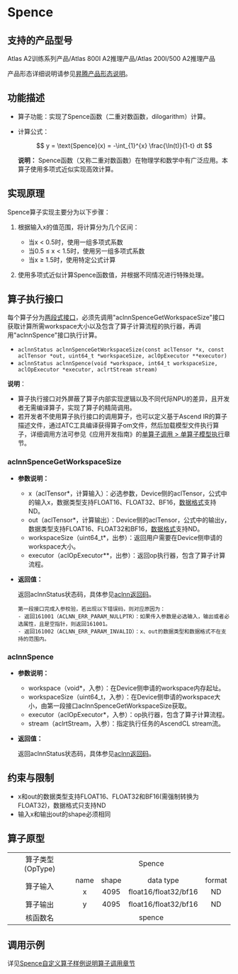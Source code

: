 # Spence

## 支持的产品型号

Atlas A2训练系列产品/Atlas 800I A2推理产品/Atlas 200I/500 A2推理产品

产品形态详细说明请参见[昇腾产品形态说明](https://www.hiascend.com/document/redirect/CannCommunityProductForm)。

## 功能描述

- 算子功能：实现了Spence函数（二重对数函数，dilogarithm）计算。
- 计算公式：
  
  $$
  y = \text{Spence}(x) = -\int_{1}^{x} \frac{\ln(t)}{1-t} dt
  $$
  
  **说明：**
  Spence函数（又称二重对数函数）在物理学和数学中有广泛应用。本算子使用多项式近似实现高效计算。

## 实现原理



Spence算子实现主要分为以下步骤：

1. 根据输入x的值范围，将计算分为几个区间：
   - 当x < 0.5时，使用一组多项式系数
   - 当0.5 ≤ x < 1.5时，使用另一组多项式系数
   - 当x ≥ 1.5时，使用特定公式计算

2. 使用多项式近似计算Spence函数值，并根据不同情况进行特殊处理。

## 算子执行接口

每个算子分为[两段式接口](common/两段式接口.md)，必须先调用"aclnnSpenceGetWorkspaceSize"接口获取计算所需workspace大小以及包含了算子计算流程的执行器，再调用"aclnnSpence"接口执行计算。

* `aclnnStatus aclnnSpenceGetWorkspaceSize(const aclTensor *x, const aclTensor *out, uint64_t *workspaceSize, aclOpExecutor **executor)`
* `aclnnStatus aclnnSpence(void *workspace, int64_t workspaceSize, aclOpExecutor *executor, aclrtStream stream)`

**说明**：

- 算子执行接口对外屏蔽了算子内部实现逻辑以及不同代际NPU的差异，且开发者无需编译算子，实现了算子的精简调用。
- 若开发者不使用算子执行接口的调用算子，也可以定义基于Ascend IR的算子描述文件，通过ATC工具编译获得算子om文件，然后加载模型文件执行算子，详细调用方法可参见《应用开发指南》的[单算子调用 > 单算子模型执行](https://hiascend.com/document/redirect/CannCommunityCppOpcall)章节。

### aclnnSpenceGetWorkspaceSize

- **参数说明：**
  
  - x（aclTensor\*，计算输入）：必选参数，Device侧的aclTensor，公式中的输入x，数据类型支持FLOAT16、FLOAT32、BF16，[数据格式](https://www.hiascend.com/document/detail/zh/CANNCommunityEdition/800alpha003/apiref/aolapi/context/common/%E6%95%B0%E6%8D%AE%E6%A0%BC%E5%BC%8F.md)支持ND。
  - out（aclTensor\*，计算输出）：Device侧的aclTensor，公式中的输出y，数据类型支持FLOAT16、FLOAT32和BF16，[数据格式](https://www.hiascend.com/document/detail/zh/CANNCommunityEdition/800alpha003/apiref/aolapi/context/common/%E6%95%B0%E6%8D%AE%E6%A0%BC%E5%BC%8F.md)支持ND。
  - workspaceSize（uint64\_t\*，出参）：返回用户需要在Device侧申请的workspace大小。
  - executor（aclOpExecutor\*\*，出参）：返回op执行器，包含了算子计算流程。
- **返回值：**
  


  返回aclnnStatus状态码，具体参见[aclnn返回码](https://www.hiascend.com/document/detail/zh/CANNCommunityEdition/800alpha003/apiref/aolapi/context/common/aclnn%E8%BF%94%E5%9B%9E%E7%A0%81_fuse.md)。
  
  ```
  第一段接口完成入参校验，若出现以下错误码，则对应原因为：
  - 返回161001（ACLNN_ERR_PARAM_NULLPTR）：如果传入参数是必选输入，输出或者必选属性，且是空指针，则返回161001。
  - 返回161002（ACLNN_ERR_PARAM_INVALID）：x、out的数据类型和数据格式不在支持的范围内。
  ```

### aclnnSpence

- **参数说明：**
  
  - workspace（void\*，入参）：在Device侧申请的workspace内存起址。
  - workspaceSize（uint64\_t，入参）：在Device侧申请的workspace大小，由第一段接口aclnnSpenceGetWorkspaceSize获取。
  - executor（aclOpExecutor\*，入参）：op执行器，包含了算子计算流程。
  - stream（aclrtStream，入参）：指定执行任务的AscendCL stream流。
- **返回值：**
  
  返回aclnnStatus状态码，具体参见[aclnn返回码](https://www.hiascend.com/document/detail/zh/CANNCommunityEdition/800alpha003/apiref/aolapi/context/common/aclnn%E8%BF%94%E5%9B%9E%E7%A0%81_fuse.md)。

## 约束与限制

- x和out的数据类型支持FLOAT16、FLOAT32和BF16(需强制转换为FLOAT32)，数据格式只支持ND
- 输入x和输出out的shape必须相同

## 算子原型

<table>
<tr><td rowspan="1" align="center">算子类型(OpType)</td><td colspan="4" align="center">Spence</td></tr>
</tr>
<tr><td rowspan="2" align="center">算子输入</td><td align="center">name</td><td align="center">shape</td><td align="center">data type</td><td align="center">format</td></tr>
<tr><td align="center">x</td><td align="center">4095</td><td align="center">float16/float32/bf16</td><td align="center">ND</td></tr>
</tr>
</tr>
<tr><td rowspan="1" align="center">算子输出</td><td align="center">y</td><td align="center">4095</td><td align="center">float16/float32/bf16</td><td align="center">ND</td></tr>
</tr>
<tr><td rowspan="1" align="center">核函数名</td><td colspan="4" align="center">spence</td></tr>
</table>

## 调用示例

详见[Spence自定义算子样例说明算子调用章节](../README.md#算子调用)